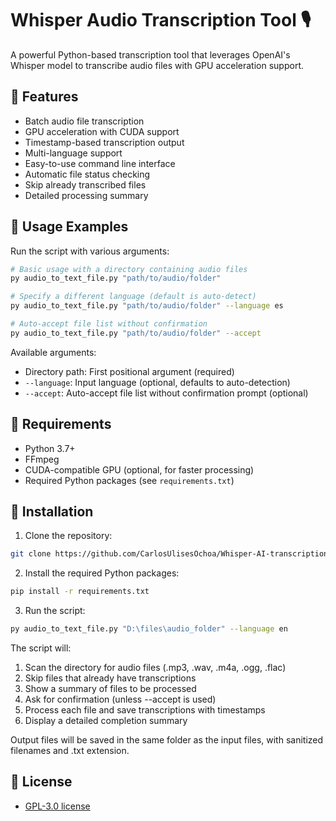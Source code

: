 # Whisper Audio Transcription Tool 🎙️

A powerful Python-based transcription tool that leverages OpenAI's Whisper model to transcribe audio files with GPU acceleration support.

## 🌟 Features

- Batch audio file transcription
- GPU acceleration with CUDA support
- Timestamp-based transcription output
- Multi-language support
- Easy-to-use command line interface
- Automatic file status checking
- Skip already transcribed files
- Detailed processing summary

## 🔧 Usage Examples

Run the script with various arguments:

```bash
# Basic usage with a directory containing audio files
py audio_to_text_file.py "path/to/audio/folder"

# Specify a different language (default is auto-detect)
py audio_to_text_file.py "path/to/audio/folder" --language es

# Auto-accept file list without confirmation
py audio_to_text_file.py "path/to/audio/folder" --accept
```

Available arguments:

- Directory path: First positional argument (required)
- `--language`: Input language (optional, defaults to auto-detection)
- `--accept`: Auto-accept file list without confirmation prompt (optional)

## 🔧 Requirements

- Python 3.7+
- FFmpeg
- CUDA-compatible GPU (optional, for faster processing)
- Required Python packages (see `requirements.txt`)

## 🚀 Installation

1. Clone the repository:

```bash
git clone https://github.com/CarlosUlisesOchoa/Whisper-AI-transcription-audio-to-text-file.git
```

2. Install the required Python packages:

```bash
pip install -r requirements.txt
```

3. Run the script:

```bash
py audio_to_text_file.py "D:\files\audio_folder" --language en
```

The script will:

1. Scan the directory for audio files (.mp3, .wav, .m4a, .ogg, .flac)
2. Skip files that already have transcriptions
3. Show a summary of files to be processed
4. Ask for confirmation (unless --accept is used)
5. Process each file and save transcriptions with timestamps
6. Display a detailed completion summary

Output files will be saved in the same folder as the input files, with sanitized filenames and .txt extension.

## 🔑 License

- [GPL-3.0 license](https://github.com/CarlosUlisesOchoa/Whisper-AI-transcription-audio-to-text-file/blob/main/LICENSE)
